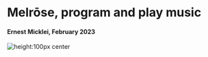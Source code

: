 # Melrōse, program and play music

#### Ernest Micklei, February 2023

![height:100px center](/img/emicklei_hackers_logo.png)

<style>
pre,code {
  background: #00527A;
  color: yellow;
}
a {
  color: cyan;
}
img[alt~="center"] {
  display: block;
  margin: 0 auto;
  background-color: transparent;
}
</style>
<script src="slides/play.js"></script>